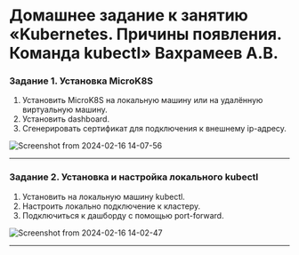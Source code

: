 # Домашнее задание к занятию «Kubernetes. Причины появления. Команда kubectl» Вахрамеев А.В.

### Задание 1. Установка MicroK8S

1. Установить MicroK8S на локальную машину или на удалённую виртуальную машину.
2. Установить dashboard.
3. Сгенерировать сертификат для подключения к внешнему ip-адресу.

![Screenshot from 2024-02-16 14-07-56](https://github.com/alexnet123/homeworks/assets/75438030/bbfdd792-edcc-48a4-9f53-bb7669e372b4)


------

### Задание 2. Установка и настройка локального kubectl
1. Установить на локальную машину kubectl.
2. Настроить локально подключение к кластеру.
3. Подключиться к дашборду с помощью port-forward.

![Screenshot from 2024-02-16 14-02-47](https://github.com/alexnet123/homeworks/assets/75438030/1a626b59-e1db-42ce-b3ca-ed758efdaec6)

------
